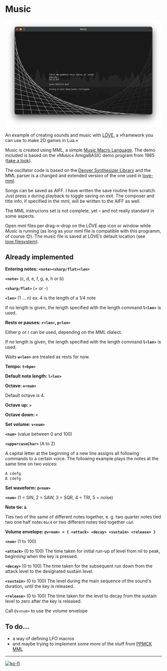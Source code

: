 # Music

![Screenshot](https://raw.githubusercontent.com/marc2o/Music/main/assets/screenshot.png)

An example of creating sounds and music with [LÖVE](https://love2d.org/), a »framework you can use to make 2D games in Lua.«

Music is created using MML, a simple [Music Macro Language](https://en.wikipedia.org/wiki/Music_Macro_Language). The demo included is based on the »Music« AmigaBASIC demo program from 1985 ([take a look](https://www.youtube.com/watch?v=522uWGQV134)).

The oscillator code is based on the [Denver Synthesizer Library](https://love2d.org/forums/viewtopic.php?t=79499) and the MML parser is a changed and extended version of the one used in [love-mml](https://github.com/GoonHouse/love-mml).

Songs can be saved as AIFF. I have written the save routine from scratch. Just press *s* during playback to toggle saving on exit. The composer and title info, if specified in the mml, will be written to the AIFF as well.

The MML instrucions set is not complete, yet – and not really standard in some aspects.

Open mml files per drag-n-drop on the LÖVE app icon or window while _Music_ is running (as long as your mml file is compatible with this programm, of course 😊). The music file is saved at LÖVE’s default location (see [love.filesystem](https://love2d.org/wiki/love.filesystem)).

## Already implemented

**Entering notes: `<note><sharp/flat><len>`**

**`<note>`** (c, d, e, f, g, a, h or b)

**`<sharp/flat>`** (+ or -)

**`<len>`** (1 … n) ex. 4 is the length of a 1/4 note

If no length is given, the length specified with the length command **`l<len>`** is used.

**Rests or pauses: `r<len>`, `p<len>`**

Either p or r can be used, depending on the MML dialect.

If no length is given, the length specified with the length command **`l<len>`** is used.

Waits **`w<len>`** are treated as rests for now.

**Tempo: `t<bpm>`**

**Default note length: `l<len>`**

**Octave: `o<num>`**

Default octave is 4.

**Octave up: `>`**

**Octave down: `<`**

**Set volume: `v<num>`**

**`<num>`** (value between 0 and 100)

**`<uppercaseChar>`** (A to Z)

A capital letter at the beginning of a new line assigns all following commands to a certain voice. The following example plays the notes at the same time on two voices:

```mml
A cdefg
B cdefg
```

**Set waveform: `@<num>`**

**`<num>`** (1 = SIN, 2 = SAW, 3 = SQR, 4 = TRI, 5 = noise)

**Note tie: `&`**

Ties two of the same of different notes together, e. g. two quarter notes tied two one half note`c4&c4` or two different notes tied together `c&d`.

**Volume envelope: `@v<num> = { <attack> <decay> <sustain> <release> }`**

**`<num>`** (1 to 100)

**`<attack>`** (0 to 100) The time taken for initial run-up of level from nil to peak, beginning when the key is pressed.

**`<decay>`** (0 to 100) The time taken for the subsequent run down from the attack level to the designated sustain level.

**`<sustain>`** (0 to 100) The level during the main sequence of the sound's duration, until the key is released.

**`<release>`** (0 to 100) The time taken for the level to decay from the sustain level to zero after the key is released.

Call `@v<num>` to use the volume envelope


## To do…

* a way of defining LFO macros
* and maybe trying to implement some more of the stuff from [PPMCK MML](https://shauninman.com/assets/downloads/ppmck_guide.html)

---

[![ko-fi](https://ko-fi.com/img/githubbutton_sm.svg)](https://ko-fi.com/P5P04PMZP)